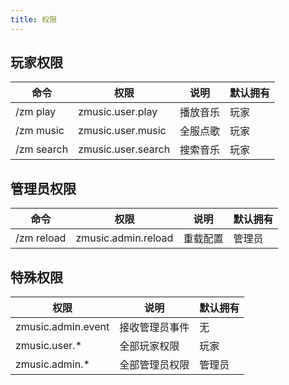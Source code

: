 ```yaml
---
title: 权限
---
```


## 玩家权限

| 命令       | 权限               | 说明     | 默认拥有 |
| ---------- | ------------------ | -------- | -------- |
| /zm play   | zmusic.user.play   | 播放音乐 | 玩家     |
| /zm music  | zmusic.user.music  | 全服点歌 | 玩家     |
| /zm search | zmusic.user.search | 搜索音乐 | 玩家     |

## 管理员权限

| 命令       | 权限                | 说明     | 默认拥有 |
| ---------- | ------------------- | -------- | -------- |
| /zm reload | zmusic.admin.reload | 重载配置 | 管理员   |

## 特殊权限

| 权限               | 说明           | 默认拥有 |
| ------------------ | -------------- | -------- |
| zmusic.admin.event | 接收管理员事件 | 无       |
| zmusic.user.*      | 全部玩家权限   | 玩家     |
| zmusic.admin.*     | 全部管理员权限 | 管理员   |